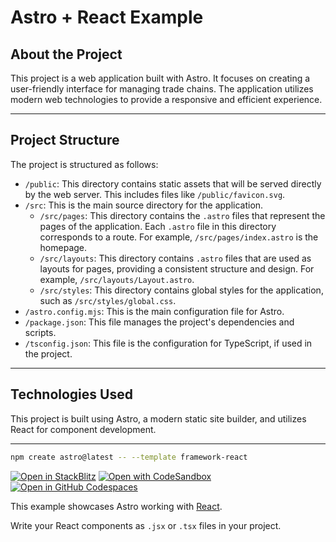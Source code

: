 # Astro + React Example

## About the Project

This project is a web application built with Astro. It focuses on creating a user-friendly interface for managing trade chains. The application utilizes modern web technologies to provide a responsive and efficient experience.

---

## Project Structure

The project is structured as follows:

- `/public`: This directory contains static assets that will be served directly by the web server. This includes files like `/public/favicon.svg`.
- `/src`: This is the main source directory for the application.
  - `/src/pages`: This directory contains the `.astro` files that represent the pages of the application. Each `.astro` file in this directory corresponds to a route. For example, `/src/pages/index.astro` is the homepage.
  - `/src/layouts`: This directory contains `.astro` files that are used as layouts for pages, providing a consistent structure and design. For example, `/src/layouts/Layout.astro`.
  - `/src/styles`: This directory contains global styles for the application, such as `/src/styles/global.css`.
- `/astro.config.mjs`: This is the main configuration file for Astro.
- `/package.json`: This file manages the project's dependencies and scripts.
- `/tsconfig.json`: This file is the configuration for TypeScript, if used in the project.

---

## Technologies Used

This project is built using Astro, a modern static site builder, and utilizes React for component development.

---

```sh
npm create astro@latest -- --template framework-react
```

[![Open in StackBlitz](https://developer.stackblitz.com/img/open_in_stackblitz.svg)](https://stackblitz.com/github/withastro/astro/tree/latest/examples/framework-react)
[![Open with CodeSandbox](https://assets.codesandbox.io/github/button-edit-lime.svg)](https://codesandbox.io/p/sandbox/github/withastro/astro/tree/latest/examples/framework-react)
[![Open in GitHub Codespaces](https://github.com/codespaces/badge.svg)](https://codespaces.new/withastro/astro?devcontainer_path=.devcontainer/framework-react/devcontainer.json)

This example showcases Astro working with [React](https://react.dev).

Write your React components as `.jsx` or `.tsx` files in your project.
